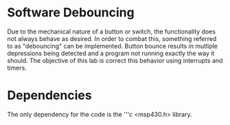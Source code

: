 # Software Debouncing
Due to the mechanical nature of a button or switch, the functionality does not always behave as desired. In order to combat this, something referred to as "debouncing" can be implemented. Button bounce results in mutliple depressions being detected and a program not running exactly the way it should. The objective of this lab is correct this behavior using interrupts and timers.

# Dependencies
The only dependency for the code is the '''c <msp430.h> library.
